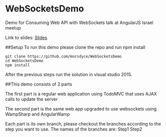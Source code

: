 # WebSocketsDemo
Demo for Consuming Web API with WebSockets talk at AngularJS Israel meetup

Link to slides: [Slides](http://www.slideshare.net/MaayanGlikser/websockets-50005183)

##Setup
To run this demo please clone the repo and run npm install
```
git clone https://github.com/morsdyce/WebSocketsDemo
cd WebSocketsDemo
npm install
```

After the previous steps run the solution in visual studio 2015.

##This demo consists of 2 parts

The first part is a regular web application using TodoMVC that uses AJAX calls to update the server

The second part is the same web app upgraded to use websockets using WampSharp and AngularWamp

Each part is its own branch, please checkout the branches according to the step you want to use.
The names of the branches are:
Step1
Step2
